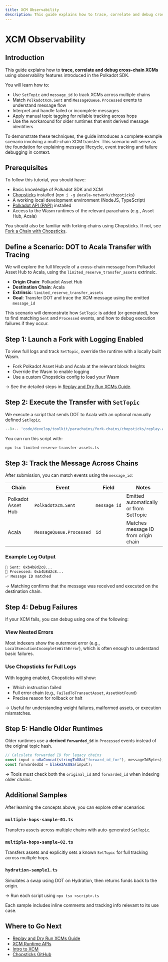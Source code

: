 ```yaml
---
title: XCM Observability
description: This guide explains how to trace, correlate and debug cross-chain XCMs using observability features introduced in the Polkadot SDK.
---
```


# XCM Observability

## Introduction

This guide explains how to **trace, correlate and debug cross-chain XCMs** using observability features introduced in the Polkadot SDK.

You will learn how to:

* Use `SetTopic` and `message_id` to track XCMs across multiple chains
* Match `PolkadotXcm.Sent` and `MessageQueue.Processed` events to understand message flow
* Interpret and handle failed or incomplete messages
* Apply manual topic tagging for reliable tracking across hops
* Use the workaround for older runtimes that emit derived message identifiers

To demonstrate these techniques, the guide introduces a complete example scenario involving a multi-chain XCM transfer. This scenario will serve as the foundation for explaining message lifecycle, event tracking and failure debugging in context.

## Prerequisites

To follow this tutorial, you should have:

* Basic knowledge of Polkadot SDK and XCM
* [Chopsticks](https://github.com/AcalaNetwork/chopsticks) installed (`npm i -g @acala-network/chopsticks`)
* A working local development environment (NodeJS, TypeScript)
* [Polkadot API (PAPI)](https://github.com/polkadot-js/api) installed
* Access to the Wasm runtimes of the relevant parachains (e.g., Asset Hub, Acala)

You should also be familiar with forking chains using Chopsticks. If not, see [Fork a Chain with Chopsticks](https://docs.polkadot.com/tutorials/polkadot-sdk/testing/fork-live-chains/).

## Define a Scenario: DOT to Acala Transfer with Tracing

We will explore the full lifecycle of a cross-chain message from Polkadot Asset Hub to Acala, using the `limited_reserve_transfer_assets` extrinsic.

* **Origin Chain**: Polkadot Asset Hub
* **Destination Chain**: Acala
* **Extrinsic**: `limited_reserve_transfer_assets`
* **Goal**: Transfer DOT and trace the XCM message using the emitted `message_id`

This scenario will demonstrate how `SetTopic` is added (or generated), how to find matching `Sent` and `Processed` events, and how to debug execution failures if they occur.

## Step 1: Launch a Fork with Logging Enabled

To view full logs and track `SetTopic`, override the runtime with a locally built Wasm.

* Fork Polkadot Asset Hub and Acala at the relevant block heights
* Override the Wasm to enable logging
* Use a custom Chopsticks config to load your Wasm

→ See the detailed steps in [Replay and Dry Run XCMs Guide](https://docs.polkadot.com/tutorials/interoperability/replay-and-dry-run-xcms/).

## Step 2: Execute the Transfer with `SetTopic`

We execute a script that sends DOT to Acala with an optional manually defined `SetTopic`.

```ts
--8<-- 'code/develop/toolkit/parachains/fork-chains/chopsticks/replay-and-dry-run-xcms/limited-reserve-transfer-assets.ts'
```

You can run this script with:

```bash
npx tsx limited-reserve-transfer-assets.ts
```

## Step 3: Track the Message Across Chains

After submission, you can match events using the `message_id`:

| Chain              | Event                    | Field        | Notes                                  |
| ------------------ | ------------------------ | ------------ | -------------------------------------- |
| Polkadot Asset Hub | `PolkadotXcm.Sent`       | `message_id` | Emitted automatically or from SetTopic |
| Acala              | `MessageQueue.Processed` | `id`         | Matches message ID from origin chain   |

### Example Log Output

```bash
📣 Sent: 0xb4b8d2c8...
📣 Processed: 0xb4b8d2c8...
✅ Message ID matched
```

→ Matching confirms that the message was received and executed on the destination chain.

## Step 4: Debug Failures

If your XCM fails, you can debug using one of the following:

### View Nested Errors

Most indexers show the outermost error (e.g., `LocalExecutionIncompleteWithError`), which is often enough to understand basic failures.

### Use Chopsticks for Full Logs

With logging enabled, Chopsticks will show:

* Which instruction failed
* Full error chain (e.g., `FailedToTransactAsset`, `AssetNotFound`)
* Precise reason for rollback or halt

→ Useful for understanding weight failures, malformed assets, or execution mismatches.

## Step 5: Handle Older Runtimes

Older runtimes use a **derived `forwarded_id`** in `Processed` events instead of the original topic hash.

```ts
// Calculate forwarded ID for legacy chains
const input = u8aConcat(stringToU8a("forward_id_for"), messageIdBytes);
const forwardedId = blake2AsU8a(input);
```

→ Tools must check both the `original_id` and `forwarded_id` when indexing older chains.

## Additional Samples

After learning the concepts above, you can explore other scenarios:

### `multiple-hops-sample-01.ts`

Transfers assets across multiple chains with auto-generated `SetTopic`.

### `multiple-hops-sample-02.ts`

Transfers assets and explicitly sets a known `SetTopic` for full tracking across multiple hops.

### `hydration-sample1.ts`

Simulates a swap using DOT on Hydration, then returns funds back to the origin.

→ Run each script using `npx tsx <script>.ts`

Each sample includes inline comments and tracking info relevant to its use case.

## Where to Go Next

* [Replay and Dry Run XCMs Guide](https://docs.polkadot.com/tutorials/interoperability/replay-and-dry-run-xcms/)
* [XCM Runtime APIs](https://docs.polkadot.com/develop/interoperability/xcm-runtime-apis/)
* [Intro to XCM](https://docs.polkadot.com/develop/interoperability/intro-to-xcm/)
* [Chopsticks GitHub](https://github.com/AcalaNetwork/chopsticks)
